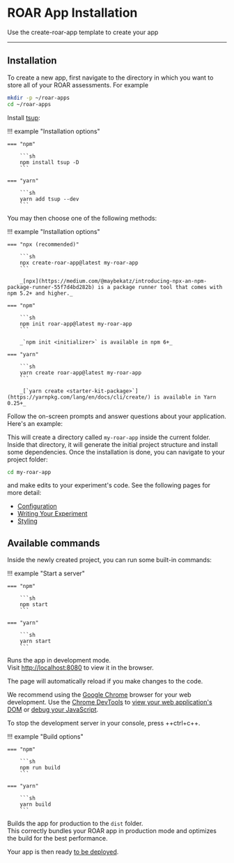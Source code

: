 # ROAR App Installation

Use the create-roar-app template to create your app

---

## Installation

To create a new app, first navigate to the directory in which you want to store all of your ROAR assessments. For example

```sh
mkdir -p ~/roar-apps
cd ~/roar-apps
```

Install [tsup](https://www.npmjs.com/package/tsup):

!!! example "Installation options"

    === "npm"

        ```sh
        npm install tsup -D
        ```

    === "yarn"

        ```sh
        yarn add tsup --dev
        ```

You may then choose one of the following methods:

!!! example "Installation options"

    === "npx (recommended)"

        ```sh
        npx create-roar-app@latest my-roar-app
        ```

        _[npx](https://medium.com/@maybekatz/introducing-npx-an-npm-package-runner-55f7d4bd282b) is a package runner tool that comes with npm 5.2+ and higher._

    === "npm"

        ```sh
        npm init roar-app@latest my-roar-app
        ```

        _`npm init <initializer>` is available in npm 6+_

    === "yarn"

        ```sh
        yarn create roar-app@latest my-roar-app
        ```

        _[`yarn create <starter-kit-package>`](https://yarnpkg.com/lang/en/docs/cli/create/) is available in Yarn 0.25+_

Follow the on-screen prompts and answer questions about your application. Here's an example:

<!-- markdownlint-disable MD033 -->
<script id="asciicast-ww6nV9rc3xaPings0XGLlQO46" src="https://asciinema.org/a/ww6nV9rc3xaPings0XGLlQO46.js" async></script>

This will create a directory called `my-roar-app` inside the current folder.<br>
Inside that directory, it will generate the initial project structure and install some  dependencies. Once the installation is done, you can navigate to your project folder:

```sh
cd my-roar-app
```

and make edits to your experiment's code. See the following pages for more detail:

- [Configuration](configuration.md)
- [Writing Your Experiment](writing-your-experiment.md)
- [Styling](styling.md)

## Available commands

Inside the newly created project, you can run some built-in commands:

!!! example "Start a server"

    === "npm"

        ```sh
        npm start
        ```

    === "yarn"

        ```sh
        yarn start
        ```

Runs the app in development mode.<br>
Visit [http://localhost:8080](http://localhost:8080) to view it in the browser.

The page will automatically reload if you make changes to the code.

We recommend using the [Google Chrome](https://www.google.com/chrome/) browser
for your web development. Use the [Chrome DevTools](https://developer.chrome.com/docs/devtools/open/) to [view your web application's DOM](https://developer.chrome.com/docs/devtools/dom/) or [debug your JavaScript](https://developer.chrome.com/docs/devtools/javascript/).

To stop the development server in your console, press ++ctrl+c++.

!!! example "Build options"

    === "npm"

        ```sh
        npm run build
        ```

    === "yarn"

        ```sh
        yarn build
        ```

Builds the app for production to the `dist` folder.<br>
This correctly bundles your ROAR app in production mode and optimizes the build for the best performance.

Your app is then ready [to be deployed](deploying-your-experiment.md).
